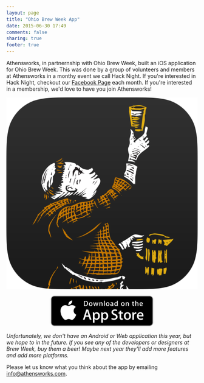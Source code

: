 ```yaml
---
layout: page
title: "Ohio Brew Week App"
date: 2015-06-30 17:49
comments: false
sharing: true
footer: true
---
```




Athensworks, in partnernship with Ohio Brew Week, built an iOS application for Ohio Brew Week. This was done by a group of volunteers and members at Athensworks in a monthy event we call Hack Night.  If you're interested in Hack Night, checkout our [Facebook Page](https://www.facebook.com/Athensworks?_rdr=p) each month. If you're interested in a membership, we'd love to have you join Athensworks!

<center>
  <p>
    <a href="http://www.apple.com">
      <img src="/assets/brewweek_app_logo.png" id="brew-week-logo" alt="Brew Week App Logo" />
    </a>
  </p>

  <p>
    <a href="http://www.apple.com">
      <img src="/assets/app_store.svg" alt="Download on the AppStore" />
    </a>
  </p>
</center>

*Unfortunately, we don't have an Android or Web application this year, but we hope to in the future. If you see any of the developers or designers at Brew Week, buy them a beer! Maybe next year they'll add more features and add more platforms.*

Please let us know what you think about the app by emailing [info@athensworks.com](mailto:info@athensworks.com).